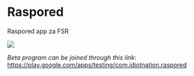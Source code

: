 # Raspored
Raspored app za FSR

<a href="https://play.google.com/store/apps/details?id=com.idiotnation.raspored" alt="Download from Google Play">
  <img src="http://www.android.com/images/brand/android_app_on_play_large.png">
</a>


*Beta program can be joined through this link*: https://play.google.com/apps/testing/com.idiotnation.raspored

